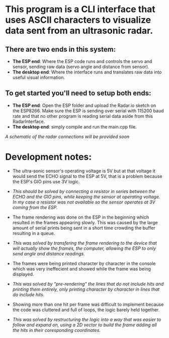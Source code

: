 # This program is a CLI interface that uses ASCII characters to visualize data sent from an ultrasonic radar.

## There are two ends in this system: 

- **The ESP end**: Where the ESP code runs and controls the servo and sensor, sending raw data (servo angle and distance from sensor).
- **The desktop end**: Where the interface runs and translates raw data into useful visual information.

## To get started you'll need to setup both ends:

- **The ESP end**: Open the ESP folder and upload the Radar.io sketch on the ESP8266. Make sure the ESP is sending over serial with 115200 baud rate and that no other program is reading serial data aside from this RadarInterface.
- **The desktop end**: simply compile and run the main.cpp file.

*A schematic of the radar connections will be provided soon*

# Development notes:

- The ultra-sonic sensor's operating voltage is 5V but at that voltage it would send the ECHO signal to the ESP at 5V, that is a problem because the ESP's GIO pins use 3V logic.
-  *This should be solved by connecting a resistor in series between the ECHO and the GIO pins, while keeping the sensor at operating voltage. In my case a resistor was not available so the sensor operates at 3V coming from the ESP.*

- The frame rendering was done on the ESP in the beginning which resulted in the frames appearing slowly. This was caused by the large amount of serial prints being sent in a short time crowding the buffer resulting in a queue.
-  *This was solved by transfering the frame rendering to the device that will actually show the frames, the computer, allowing the ESP to only send angle and distance readings.*

- The frames were being printed character by character in the console which was very ineffecient and showed while the frame was being displayed.
-  *This was solved by "pre-rendering" the lines that do not include hits and printing them entirely, only printing character by character in lines that do include hits.*

- Showing more than one hit per frame was difficult to implement because the code was cluttered and full of loops, the logic barely held together.
-  *This was solved by restructuring the logic into a way that was easier to follow and expand on, using a 2D vector to build the frame adding all the hits in their coresponding coordinates.*
